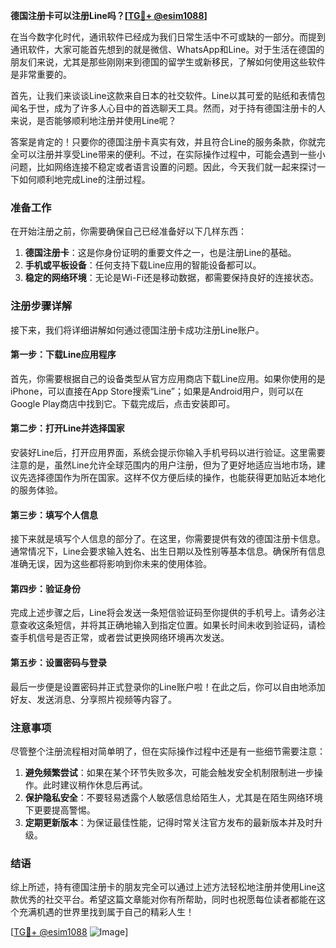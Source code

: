 **德国注册卡可以注册Line吗？[[TG💪+ @esim1088](https://t.me/s/esim1088)]**

在当今数字化时代，通讯软件已经成为我们日常生活中不可或缺的一部分。而提到通讯软件，大家可能首先想到的就是微信、WhatsApp和Line。对于生活在德国的朋友们来说，尤其是那些刚刚来到德国的留学生或新移民，了解如何使用这些软件是非常重要的。

首先，让我们来谈谈Line这款来自日本的社交软件。Line以其可爱的贴纸和表情包闻名于世，成为了许多人心目中的首选聊天工具。然而，对于持有德国注册卡的人来说，是否能够顺利地注册并使用Line呢？

答案是肯定的！只要你的德国注册卡真实有效，并且符合Line的服务条款，你就完全可以注册并享受Line带来的便利。不过，在实际操作过程中，可能会遇到一些小问题，比如网络连接不稳定或者语言设置的问题。因此，今天我们就一起来探讨一下如何顺利地完成Line的注册过程。

### 准备工作

在开始注册之前，你需要确保自己已经准备好以下几样东西：

1. **德国注册卡**：这是你身份证明的重要文件之一，也是注册Line的基础。
2. **手机或平板设备**：任何支持下载Line应用的智能设备都可以。
3. **稳定的网络环境**：无论是Wi-Fi还是移动数据，都需要保持良好的连接状态。

### 注册步骤详解

接下来，我们将详细讲解如何通过德国注册卡成功注册Line账户。

#### 第一步：下载Line应用程序

首先，你需要根据自己的设备类型从官方应用商店下载Line应用。如果你使用的是iPhone，可以直接在App Store搜索“Line”；如果是Android用户，则可以在Google Play商店中找到它。下载完成后，点击安装即可。

#### 第二步：打开Line并选择国家

安装好Line后，打开应用界面，系统会提示你输入手机号码以进行验证。这里需要注意的是，虽然Line允许全球范围内的用户注册，但为了更好地适应当地市场，建议先选择德国作为所在国家。这样不仅方便后续的操作，也能获得更加贴近本地化的服务体验。

#### 第三步：填写个人信息

接下来就是填写个人信息的部分了。在这里，你需要提供有效的德国注册卡信息。通常情况下，Line会要求输入姓名、出生日期以及性别等基本信息。确保所有信息准确无误，因为这些都将影响到你未来的使用体验。

#### 第四步：验证身份

完成上述步骤之后，Line将会发送一条短信验证码至你提供的手机号上。请务必注意查收这条短信，并将其正确地输入到指定位置。如果长时间未收到验证码，请检查手机信号是否正常，或者尝试更换网络环境再次发送。

#### 第五步：设置密码与登录

最后一步便是设置密码并正式登录你的Line账户啦！在此之后，你可以自由地添加好友、发送消息、分享照片视频等内容了。

### 注意事项

尽管整个注册流程相对简单明了，但在实际操作过程中还是有一些细节需要注意：

1. **避免频繁尝试**：如果在某个环节失败多次，可能会触发安全机制限制进一步操作。此时建议稍作休息后再试。
2. **保护隐私安全**：不要轻易透露个人敏感信息给陌生人，尤其是在陌生网络环境下更要提高警惕。
3. **定期更新版本**：为保证最佳性能，记得时常关注官方发布的最新版本并及时升级。

### 结语

综上所述，持有德国注册卡的朋友完全可以通过上述方法轻松地注册并使用Line这款优秀的社交平台。希望这篇文章能对你有所帮助，同时也祝愿每位读者都能在这个充满机遇的世界里找到属于自己的精彩人生！

[[TG💪+ @esim1088](https://t.me/s/esim1088) ![Image](https://i.postimg.cc/4NQfJmqS/Snipaste-2025-05-13-00-14-12.png)]